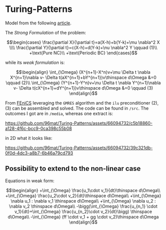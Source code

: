 # Turing-Patterns
Model from the following [article](https://royalsocietypublishing.org/doi/10.1098/rstb.1952.0012).

The _Strong Formulation_ of the problem:

$$\begin{cases}
\frac{\partial X}{\partial t}=a(X-h)+b(Y-k)+\mu \nabla^2 X \\\\
\frac{\partial Y}{\partial t}=c(X-h)+d(Y-k)+\nu \nabla^2 Y \qquad (1)\\
+\text{Pure NC}\\
+\text{Periodic BC}
\end{cases}$$

while its _weak formulation_ is:
```math
\begin{align}
\int_{\Omega} (X^{n+1}-X^n)v+\mu \Delta t \nabla X^{n+1}\nabla v- \Delta t(aX^{n+1}+bY^{n+1})v\thinspace d\Omega &=0 \qquad (2)\\
\int_{\Omega} (Y^{n+1}-Y^n)v+\nu \Delta t \nabla Y^{n+1}\nabla v- \Delta t(cX^{n+1}+dY^{n+1})v\thinspace d\Omega &=0 \qquad (3)
\end{align}
```
From [FEniCS](https://fenicsproject.org/) leveraging the ```GMRES``` algorithm and the ```ilu``` preconditioner $(2),(3)$ can be assembled and solved. The code can be found in ```/src```. The outcomes I got are in ```/media```, whereas one extract is:




https://github.com/96mat/Turing-Patterns/assets/66094732/c5b18860-a128-4f6c-bcc9-0ca398c55b08

in 2D what it looks like:

https://github.com/96mat/Turing-Patterns/assets/66094732/39c321db-0f0d-4dc3-a8b7-6b46a79cd793

## Possibility to extend to the non-linear case
Equations in weak form:

```math
\begin{align}
+\int_{\Omega} \frac{u_1\cdot v_1}{dt}\thinspace d\Omega\\
+\int_{\Omega} \frac{u_2\cdot v_2}{dt}\thinspace d\Omega\\
+\int_{\Omega} \nabla u_1 : \nabla v_1 \thinspace d\Omega\\
+\int_{\Omega} \nabla u_2 : \nabla v_2 \thinspace d\Omega\\
-\bigg(\int_{\Omega} \frac{u_{n_1} \cdot v_1}{dt}+\int_{\Omega} \frac{u_{n_2}\cdot v_2}{dt}\bigg) \thinspace d\Omega\\
-\int_{\Omega} (ff \cdot v_1 + gg \cdot v_2)\thinspace d\Omega
\end{align}
```




